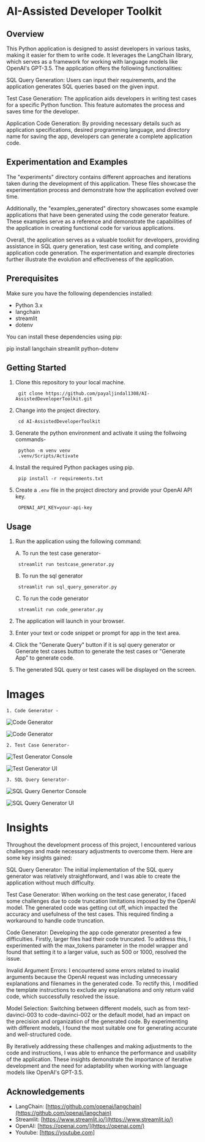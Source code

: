 #  AI-Assisted Developer Toolkit

## Overview

This Python application is designed to assist developers in various tasks, making it easier for them to write code. It leverages the LangChain library, which serves as a framework for working with language models like OpenAI's GPT-3.5. The application offers the following functionalities:

SQL Query Generation: Users can input their requirements, and the application generates SQL queries based on the given input.

Test Case Generation: The application aids developers in writing test cases for a specific Python function. This feature automates the process and saves time for the developer.

Application Code Generation: By providing necessary details such as application specifications, desired programming language, and directory name for saving the app, developers can generate a complete application code.

## Experimentation and Examples

The "experiments" directory contains different approaches and iterations taken during the development of this application. These files showcase the experimentation process and demonstrate how the application evolved over time.

Additionally, the "examples_generated" directory showcases some example applications that have been generated using the code generator feature. These examples serve as a reference and demonstrate the capabilities of the application in creating functional code for various applications.

Overall, the application serves as a valuable toolkit for developers, providing assistance in SQL query generation, test case writing, and complete application code generation. The experimentation and example directories further illustrate the evolution and effectiveness of the application.

## Prerequisites

Make sure you have the following dependencies installed:

- Python 3.x
- langchain
- streamlit
- dotenv

You can install these dependencies using pip:

pip install langchain streamlit python-dotenv

## Getting Started

1. Clone this repository to your local machine.

        git clone https://github.com/payaljindal1308/AI-AssistedDeveloperToolkit.git


2. Change into the project directory.

        cd AI-AssistedDeveloperToolkit

3. Generate the python environment and activate it using the follwoing commands-

        python -m venv venv
        .venv/Scripts/Activate

4. Install the required Python packages using pip.

        pip install -r requirements.txt

5. Create a `.env` file in the project directory and provide your OpenAI API key.

        OPENAI_API_KEY=your-api-key


## Usage

1. Run the application using the following command:

    A. To run the test case generator-

        streamlit run testcase_generator.py
    
    B. To run the sql generator

        streamlit run sql_query_generator.py

    C. To run the code generator

        streamlit run code_generator.py


2. The application will launch in your browser.

3. Enter your text or code snippet or prompt for app in the text area.

4. Click the "Generate Query" button if it is sql query generator or Generate test cases button to generate the test cases or "Generate App" to generate code. 

5. The generated SQL query or test cases will be displayed on the screen.

# Images

    1. Code Generator -

![Code Generator](https://raw.githubusercontent.com/payaljindal1308/AI-AssistedDeveloperToolkit/main/images/code_generator_console.png)

![Code Generator](https://raw.githubusercontent.com/payaljindal1308/AI-AssistedDeveloperToolkit/main/images/code_genrator_ui.png)

    2. Test Case Generator-

![Test Generator Console](https://raw.githubusercontent.com/payaljindal1308/AI-AssistedDeveloperToolkit/main/images/sql_console.png)

![Test Generator UI](https://raw.githubusercontent.com/payaljindal1308/AI-AssistedDeveloperToolkit/main/images/test_case_ui.png)


    3. SQL Query Generator- 

![SQL Query Genertor Console](https://raw.githubusercontent.com/payaljindal1308/AI-AssistedDeveloperToolkit/main/images/sql_console.png)

![SQL Query Generator UI](https://raw.githubusercontent.com/payaljindal1308/AI-AssistedDeveloperToolkit/main/images/sql_ui.png)


# Insights 

Throughout the development process of this project, I encountered various challenges and made necessary adjustments to overcome them. Here are some key insights gained:

SQL Query Generator: The initial implementation of the SQL query generator was relatively straightforward, and I was able to create the application without much difficulty.

Test Case Generator: When working on the test case generator, I faced some challenges due to code truncation limitations imposed by the OpenAI model. The generated code was getting cut off, which impacted the accuracy and usefulness of the test cases. This required finding a workaround to handle code truncation.

Code Generator: Developing the app code generator presented a few difficulties. Firstly, larger files had their code truncated. To address this, I experimented with the max_tokens parameter in the model wrapper and found that setting it to a larger value, such as 500 or 1000, resolved the issue.

Invalid Argument Errors: I encountered some errors related to invalid arguments because the OpenAI request was including unnecessary explanations and filenames in the generated code. To rectify this, I modified the template instructions to exclude any explanations and only return valid code, which successfully resolved the issue.

Model Selection: Switching between different models, such as from text-davinci-003 to code-davinci-002 or the default model, had an impact on the precision and organization of the generated code. By experimenting with different models, I found the most suitable one for generating accurate and well-structured code.

By iteratively addressing these challenges and making adjustments to the code and instructions, I was able to enhance the performance and usability of the application. These insights demonstrate the importance of iterative development and the need for adaptability when working with language models like OpenAI's GPT-3.5.


## Acknowledgements

- LangChain: [https://github.com/openai/langchain](https://github.com/openai/langchain)
- Streamlit: [https://www.streamlit.io/](https://www.streamlit.io/)
- OpenAI: [https://openai.com/](https://openai.com/)
- Youtube: [https://youtube.com]
